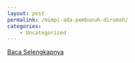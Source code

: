 ```yaml
---
layout: post
permalink: /mimpi-ada-pembunuh-dirumah/
categories:
    - Uncategorized
---
```


[Baca Selengkapnya](/08)